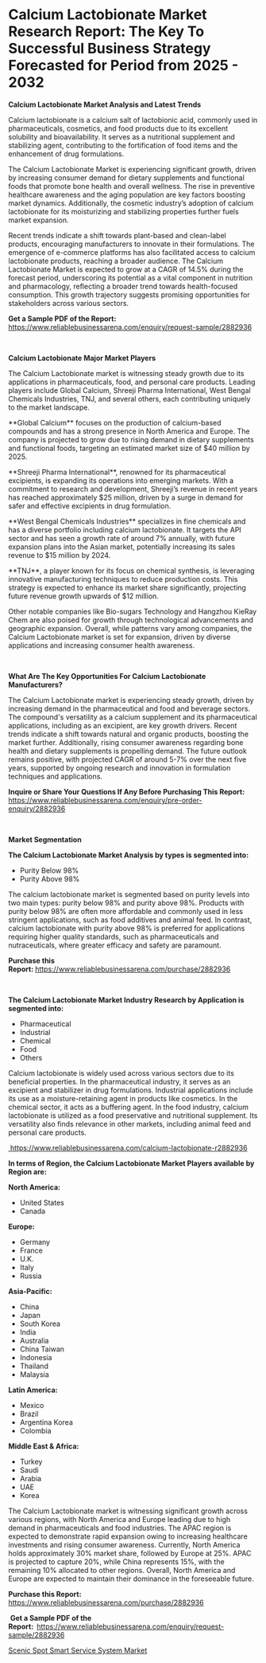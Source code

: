 <p><h1>Calcium Lactobionate Market Research Report: The Key To Successful Business Strategy Forecasted for Period from 2025 - 2032</h1></p><p><strong>Calcium Lactobionate Market Analysis and Latest Trends</strong></p>
<p><p>Calcium lactobionate is a calcium salt of lactobionic acid, commonly used in pharmaceuticals, cosmetics, and food products due to its excellent solubility and bioavailability. It serves as a nutritional supplement and stabilizing agent, contributing to the fortification of food items and the enhancement of drug formulations.</p><p>The Calcium Lactobionate Market is experiencing significant growth, driven by increasing consumer demand for dietary supplements and functional foods that promote bone health and overall wellness. The rise in preventive healthcare awareness and the aging population are key factors boosting market dynamics. Additionally, the cosmetic industry’s adoption of calcium lactobionate for its moisturizing and stabilizing properties further fuels market expansion.</p><p>Recent trends indicate a shift towards plant-based and clean-label products, encouraging manufacturers to innovate in their formulations. The emergence of e-commerce platforms has also facilitated access to calcium lactobionate products, reaching a broader audience. The Calcium Lactobionate Market is expected to grow at a CAGR of 14.5% during the forecast period, underscoring its potential as a vital component in nutrition and pharmacology, reflecting a broader trend towards health-focused consumption. This growth trajectory suggests promising opportunities for stakeholders across various sectors.</p></p>
<p><strong>Get a Sample PDF of the Report:&nbsp;</strong> <a href="https://www.reliablebusinessarena.com/enquiry/request-sample/2882936?utm_campaign=2004&utm_medium=2&utm_source=Github&utm_content=ia&utm_term=13032025&utm_id=calcium-lactobionate">https://www.reliablebusinessarena.com/enquiry/request-sample/2882936</a></p>
<p>&nbsp;</p>
<p><strong>Calcium Lactobionate Major Market Players</strong></p>
<p><p>The Calcium Lactobionate market is witnessing steady growth due to its applications in pharmaceuticals, food, and personal care products. Leading players include Global Calcium, Shreeji Pharma International, West Bengal Chemicals Industries, TNJ, and several others, each contributing uniquely to the market landscape.</p><p>**Global Calcium** focuses on the production of calcium-based compounds and has a strong presence in North America and Europe. The company is projected to grow due to rising demand in dietary supplements and functional foods, targeting an estimated market size of $40 million by 2025. </p><p>**Shreeji Pharma International**, renowned for its pharmaceutical excipients, is expanding its operations into emerging markets. With a commitment to research and development, Shreeji’s revenue in recent years has reached approximately $25 million, driven by a surge in demand for safer and effective excipients in drug formulation.</p><p>**West Bengal Chemicals Industries** specializes in fine chemicals and has a diverse portfolio including calcium lactobionate. It targets the API sector and has seen a growth rate of around 7% annually, with future expansion plans into the Asian market, potentially increasing its sales revenue to $15 million by 2024.</p><p>**TNJ**, a player known for its focus on chemical synthesis, is leveraging innovative manufacturing techniques to reduce production costs. This strategy is expected to enhance its market share significantly, projecting future revenue growth upwards of $12 million.</p><p>Other notable companies like Bio-sugars Technology and Hangzhou KieRay Chem are also poised for growth through technological advancements and geographic expansion. Overall, while patterns vary among companies, the Calcium Lactobionate market is set for expansion, driven by diverse applications and increasing consumer health awareness.</p></p>
<p>&nbsp;</p>
<p><strong>What Are The Key Opportunities For Calcium Lactobionate Manufacturers?</strong></p>
<p><p>The Calcium Lactobionate market is experiencing steady growth, driven by increasing demand in the pharmaceutical and food and beverage sectors. The compound's versatility as a calcium supplement and its pharmaceutical applications, including as an excipient, are key growth drivers. Recent trends indicate a shift towards natural and organic products, boosting the market further. Additionally, rising consumer awareness regarding bone health and dietary supplements is propelling demand. The future outlook remains positive, with projected CAGR of around 5-7% over the next five years, supported by ongoing research and innovation in formulation techniques and applications.</p></p>
<p><strong>Inquire or Share Your Questions If Any Before Purchasing This Report:</strong> <a href="https://www.reliablebusinessarena.com/enquiry/pre-order-enquiry/2882936?utm_campaign=2004&utm_medium=2&utm_source=Github&utm_content=ia&utm_term=13032025&utm_id=calcium-lactobionate">https://www.reliablebusinessarena.com/enquiry/pre-order-enquiry/2882936</a></p>
<p>&nbsp;</p>
<p><strong>Market Segmentation</strong></p>
<p><strong>The Calcium Lactobionate Market Analysis by types is segmented into:</strong></p>
<p><ul><li>Purity Below 98%</li><li>Purity Above 98%</li></ul></p>
<p><p>The calcium lactobionate market is segmented based on purity levels into two main types: purity below 98% and purity above 98%. Products with purity below 98% are often more affordable and commonly used in less stringent applications, such as food additives and animal feed. In contrast, calcium lactobionate with purity above 98% is preferred for applications requiring higher quality standards, such as pharmaceuticals and nutraceuticals, where greater efficacy and safety are paramount.</p></p>
<p><strong>Purchase this Report:&nbsp;</strong><a href="https://www.reliablebusinessarena.com/purchase/2882936?utm_campaign=2004&utm_medium=2&utm_source=Github&utm_content=ia&utm_term=13032025&utm_id=calcium-lactobionate">https://www.reliablebusinessarena.com/purchase/2882936</a></p>
<p>&nbsp;</p>
<p><strong>The Calcium Lactobionate Market Industry Research by Application is segmented into:</strong></p>
<p><ul><li>Pharmaceutical</li><li>Industrial</li><li>Chemical</li><li>Food</li><li>Others</li></ul></p>
<p><p>Calcium lactobionate is widely used across various sectors due to its beneficial properties. In the pharmaceutical industry, it serves as an excipient and stabilizer in drug formulations. Industrial applications include its use as a moisture-retaining agent in products like cosmetics. In the chemical sector, it acts as a buffering agent. In the food industry, calcium lactobionate is utilized as a food preservative and nutritional supplement. Its versatility also finds relevance in other markets, including animal feed and personal care products.</p></p>
<p><a href="https://www.reliablebusinessarena.com/calcium-lactobionate-r2882936?utm_campaign=2004&utm_medium=2&utm_source=Github&utm_content=ia&utm_term=13032025&utm_id=calcium-lactobionate">&nbsp;https://www.reliablebusinessarena.com/calcium-lactobionate-r2882936</a></p>
<p><strong>In terms of Region, the Calcium Lactobionate Market Players available by Region are:</strong></p>
<p>
    <p> <strong> North America: </strong>
        <ul>
            <li>United States</li>
            <li>Canada</li>
        </ul>
        </p> 
    <p> <strong> Europe: </strong>
        <ul>
            <li>Germany</li>
            <li>France</li>
            <li>U.K.</li>
            <li>Italy</li>
            <li>Russia</li>
        </ul>
        </p> 
    <p> <strong> Asia-Pacific: </strong>
        <ul>
            <li>China</li>
            <li>Japan</li>
            <li>South Korea</li>
            <li>India</li>
            <li>Australia</li>
            <li>China Taiwan</li>
            <li>Indonesia</li>
            <li>Thailand</li>
            <li>Malaysia</li>
        </ul>
        </p> 
    <p> <strong> Latin America: </strong>
        <ul>
            <li>Mexico</li>
            <li>Brazil</li>
            <li>Argentina Korea</li>
            <li>Colombia</li>
        </ul>
        </p> 
    <p> <strong> Middle East & Africa: </strong>
        <ul>
            <li>Turkey</li>
            <li>Saudi</li>
            <li>Arabia</li>
            <li>UAE</li>
            <li>Korea</li>
        </ul>
    </p>
    </p>
<p><p>The Calcium Lactobionate market is witnessing significant growth across various regions, with North America and Europe leading due to high demand in pharmaceuticals and food industries. The APAC region is expected to demonstrate rapid expansion owing to increasing healthcare investments and rising consumer awareness. Currently, North America holds approximately 30% market share, followed by Europe at 25%. APAC is projected to capture 20%, while China represents 15%, with the remaining 10% allocated to other regions. Overall, North America and Europe are expected to maintain their dominance in the foreseeable future.</p></p>
<p><strong>Purchase this Report: </strong><a href="https://www.reliablebusinessarena.com/purchase/2882936?utm_campaign=2004&utm_medium=2&utm_source=Github&utm_content=ia&utm_term=13032025&utm_id=calcium-lactobionate">https://www.reliablebusinessarena.com/purchase/2882936</a></p>
<p>&nbsp;<strong>Get a Sample PDF of the Report:&nbsp;&nbsp;</strong><a href="https://www.reliablebusinessarena.com/enquiry/request-sample/2882936?utm_campaign=2004&utm_medium=2&utm_source=Github&utm_content=ia&utm_term=13032025&utm_id=calcium-lactobionate">https://www.reliablebusinessarena.com/enquiry/request-sample/2882936</a></p>
<p><strong></strong></p>
<p><p><a href="https://github.com/globismark/Market-Research-Report-List-6/blob/main/scenic-spot-smart-service-system-market.md?utm_campaign=2004&utm_medium=2&utm_source=Github&utm_content=ia&utm_term=13032025&utm_id=calcium-lactobionate">Scenic Spot Smart Service System Market</a></p></p>